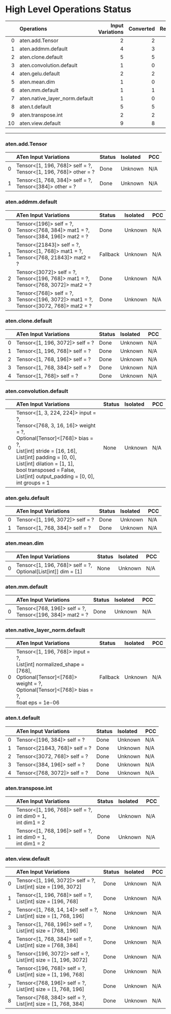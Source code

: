 # High Level Operations Status
|    | Operations                     |   Input Variations |   Converted |   Removed |   Fallback | Completed   |   Score |
|---:|:-------------------------------|-------------------:|------------:|----------:|-----------:|:------------|--------:|
|  0 | aten.add.Tensor                |                  2 |           2 |         0 |          0 | ✅          |    1    |
|  1 | aten.addmm.default             |                  4 |           3 |         0 |          1 | 🚧          |    0.75 |
|  2 | aten.clone.default             |                  5 |           5 |         0 |          0 | ✅          |    1    |
|  3 | aten.convolution.default       |                  1 |           0 |         0 |          0 | ✘           |    0    |
|  4 | aten.gelu.default              |                  2 |           2 |         0 |          0 | ✅          |    1    |
|  5 | aten.mean.dim                  |                  1 |           0 |         0 |          0 | ✘           |    0    |
|  6 | aten.mm.default                |                  1 |           1 |         0 |          0 | ✅          |    1    |
|  7 | aten.native_layer_norm.default |                  1 |           0 |         0 |          1 | ✘           |    0    |
|  8 | aten.t.default                 |                  5 |           5 |         0 |          0 | ✅          |    1    |
|  9 | aten.transpose.int             |                  2 |           2 |         0 |          0 | ✅          |    1    |
| 10 | aten.view.default              |                  9 |           8 |         0 |          0 | 🚧          |    0.89 |
***
### aten.add.Tensor
|    | ATen Input Variations                                              | Status   | Isolated   | PCC   |
|---:|:-------------------------------------------------------------------|:---------|:-----------|:------|
|  0 | Tensor<[1, 196, 768]> self = ?,<br>Tensor<[1, 196, 768]> other = ? | Done     | Unknown    | N/A   |
|  1 | Tensor<[1, 768, 384]> self = ?,<br>Tensor<[384]> other = ?         | Done     | Unknown    | N/A   |
### aten.addmm.default
|    | ATen Input Variations                                                                    | Status   | Isolated   | PCC   |
|---:|:-----------------------------------------------------------------------------------------|:---------|:-----------|:------|
|  0 | Tensor<[196]> self = ?,<br>Tensor<[768, 384]> mat1 = ?,<br>Tensor<[384, 196]> mat2 = ?   | Done     | Unknown    | N/A   |
|  1 | Tensor<[21843]> self = ?,<br>Tensor<[1, 768]> mat1 = ?,<br>Tensor<[768, 21843]> mat2 = ? | Fallback | Unknown    | N/A   |
|  2 | Tensor<[3072]> self = ?,<br>Tensor<[196, 768]> mat1 = ?,<br>Tensor<[768, 3072]> mat2 = ? | Done     | Unknown    | N/A   |
|  3 | Tensor<[768]> self = ?,<br>Tensor<[196, 3072]> mat1 = ?,<br>Tensor<[3072, 768]> mat2 = ? | Done     | Unknown    | N/A   |
### aten.clone.default
|    | ATen Input Variations           | Status   | Isolated   | PCC   |
|---:|:--------------------------------|:---------|:-----------|:------|
|  0 | Tensor<[1, 196, 3072]> self = ? | Done     | Unknown    | N/A   |
|  1 | Tensor<[1, 196, 768]> self = ?  | Done     | Unknown    | N/A   |
|  2 | Tensor<[1, 768, 196]> self = ?  | Done     | Unknown    | N/A   |
|  3 | Tensor<[1, 768, 384]> self = ?  | Done     | Unknown    | N/A   |
|  4 | Tensor<[1, 768]> self = ?       | Done     | Unknown    | N/A   |
### aten.convolution.default
|    | ATen Input Variations                                                                                                                                                                                                                                                                               | Status   | Isolated   | PCC   |
|---:|:----------------------------------------------------------------------------------------------------------------------------------------------------------------------------------------------------------------------------------------------------------------------------------------------------|:---------|:-----------|:------|
|  0 | Tensor<[1, 3, 224, 224]> input = ?,<br>Tensor<[768, 3, 16, 16]> weight = ?,<br>Optional[Tensor]<[768]> bias = ?,<br>List[int] stride = [16, 16],<br>List[int] padding = [0, 0],<br>List[int] dilation = [1, 1],<br>bool transposed = False,<br>List[int] output_padding = [0, 0],<br>int groups = 1 | None     | Unknown    | N/A   |
### aten.gelu.default
|    | ATen Input Variations           | Status   | Isolated   | PCC   |
|---:|:--------------------------------|:---------|:-----------|:------|
|  0 | Tensor<[1, 196, 3072]> self = ? | Done     | Unknown    | N/A   |
|  1 | Tensor<[1, 768, 384]> self = ?  | Done     | Unknown    | N/A   |
### aten.mean.dim
|    | ATen Input Variations                                            | Status   | Isolated   | PCC   |
|---:|:-----------------------------------------------------------------|:---------|:-----------|:------|
|  0 | Tensor<[1, 196, 768]> self = ?,<br>Optional[List[int]] dim = [1] | None     | Unknown    | N/A   |
### aten.mm.default
|    | ATen Input Variations                                       | Status   | Isolated   | PCC   |
|---:|:------------------------------------------------------------|:---------|:-----------|:------|
|  0 | Tensor<[768, 196]> self = ?,<br>Tensor<[196, 384]> mat2 = ? | Done     | Unknown    | N/A   |
### aten.native_layer_norm.default
|    | ATen Input Variations                                                                                                                                                    | Status   | Isolated   | PCC   |
|---:|:-------------------------------------------------------------------------------------------------------------------------------------------------------------------------|:---------|:-----------|:------|
|  0 | Tensor<[1, 196, 768]> input = ?,<br>List[int] normalized_shape = [768],<br>Optional[Tensor]<[768]> weight = ?,<br>Optional[Tensor]<[768]> bias = ?,<br>float eps = 1e-06 | Fallback | Unknown    | N/A   |
### aten.t.default
|    | ATen Input Variations         | Status   | Isolated   | PCC   |
|---:|:------------------------------|:---------|:-----------|:------|
|  0 | Tensor<[196, 384]> self = ?   | Done     | Unknown    | N/A   |
|  1 | Tensor<[21843, 768]> self = ? | Done     | Unknown    | N/A   |
|  2 | Tensor<[3072, 768]> self = ?  | Done     | Unknown    | N/A   |
|  3 | Tensor<[384, 196]> self = ?   | Done     | Unknown    | N/A   |
|  4 | Tensor<[768, 3072]> self = ?  | Done     | Unknown    | N/A   |
### aten.transpose.int
|    | ATen Input Variations                                            | Status   | Isolated   | PCC   |
|---:|:-----------------------------------------------------------------|:---------|:-----------|:------|
|  0 | Tensor<[1, 196, 768]> self = ?,<br>int dim0 = 1,<br>int dim1 = 2 | Done     | Unknown    | N/A   |
|  1 | Tensor<[1, 768, 196]> self = ?,<br>int dim0 = 1,<br>int dim1 = 2 | Done     | Unknown    | N/A   |
### aten.view.default
|    | ATen Input Variations                                                | Status   | Isolated   | PCC   |
|---:|:---------------------------------------------------------------------|:---------|:-----------|:------|
|  0 | Tensor<[1, 196, 3072]> self = ?,<br>List[int] size = [196, 3072]     | Done     | Unknown    | N/A   |
|  1 | Tensor<[1, 196, 768]> self = ?,<br>List[int] size = [196, 768]       | Done     | Unknown    | N/A   |
|  2 | Tensor<[1, 768, 14, 14]> self = ?,<br>List[int] size = [1, 768, 196] | None     | Unknown    | N/A   |
|  3 | Tensor<[1, 768, 196]> self = ?,<br>List[int] size = [768, 196]       | Done     | Unknown    | N/A   |
|  4 | Tensor<[1, 768, 384]> self = ?,<br>List[int] size = [768, 384]       | Done     | Unknown    | N/A   |
|  5 | Tensor<[196, 3072]> self = ?,<br>List[int] size = [1, 196, 3072]     | Done     | Unknown    | N/A   |
|  6 | Tensor<[196, 768]> self = ?,<br>List[int] size = [1, 196, 768]       | Done     | Unknown    | N/A   |
|  7 | Tensor<[768, 196]> self = ?,<br>List[int] size = [1, 768, 196]       | Done     | Unknown    | N/A   |
|  8 | Tensor<[768, 384]> self = ?,<br>List[int] size = [1, 768, 384]       | Done     | Unknown    | N/A   |

